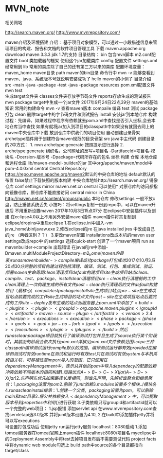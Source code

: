# MVN_note

相关网站

http://search.maven.org/
http://www.mvnrepository.com/

maven介绍及环境搭建
介绍：	
	基于项目对象模型，可以通过一小段描述信息来管理项目的构建、报告和文档的软件项目管理工具
下载 maven.appache.org
	download maven 3.3.3 jdk 1.7的支持
目录结构：
	bin     包含mvn脚本 m2.conf配置文件
	boot	类加载器的框架 使用这个jar加载类库
	config 	配置文件	settings.xml经常用到
	lib		常用的类库除了自己的还有第三方以来的类库
配置环境变量：
	maven_home	maven目录
	path		maven的bin目录
	命令行中 mvn -v 能够查看到maven、java、系统版本号就说明安装成功了
hello maven的小例子
	目录介绍
		src
			-main
				-java
					-package
			-test
				-java
					-package
			resources
	pom.xml配置文件
	mvn test	
		生成target文件夹
			classes文件夹存放字节码文件
			reports存放生成的测试报告
	mvn package 
		target中生成一个jar文件
2017年9月24日22点39分
maven的基础知识
	常用的构建命令
		mvn -v	查看maven版本
			compaile 编译
			test 测试
			package 打包
			clean 删除target中的字节码文件和测试报告
			install	安装jar到本地仓库
	构建过程：先编译，如果过程中程序有依赖就去pom.xml中查找是否引入坐标,会去本地仓库当中查找
		如果有就将jar加入到项目的classpath中如果没有就回去网上的maven中央仓库中下载
		放到仓库中供我们的项目使用
自动创建目录骨架
	archetype插件用于创建符合maven规范的目录骨架
		src java中主代码
	创建目录的2中方式：
	1.	mvn archetype:generate	按照提示进行选择
	2.	archetype:generate 	 组织名，公司网址的反写+项目名
							-DartifaceId=项目名-模块名
							-Dcersion-版本号
							-Dpackage=代码所存在的包名
	坐标
		构建
	仓库
		本地仓库和远程仓库
		lib/maven-model-builder的jar
			其中org/apache/maven/model中pom-4.0.0xml
			<repository>
			<id>central</id>
			<name>Central Repository</name>
			<url>https://repo.maven.apache.org/maven2</url>默认的中央仓库的地址
			<layout>default</layout>默认的布置
			<snapshots>
			<enabled>false</enabled>禁止下载快照的版本构建
			</snapshots>
			</repository>
		中央仓库地址http://search.maven.org/
	镜像仓库
		conf	settings
		mirror 
		<mirror>
			<id>maven.net.cn</id>
			<mirrorOf>central</mirrorOf> 可以使用* 
	对原仓库的访问都指向镜像仓库，原仓库不能直接访问
			<name>central mirror in China</name>
			<url>http://maven.net.cn/content/groups/public</url>
		</mirror>
	本地仓库
		修改settings
		<localRepository>一般不放c盘，防止重装系统丢失
		小技巧：将settings复制一份到repo中，可以在maven升级后
		不用重新设置maven
2017年10月3日15点07分
	在eclipse中安装插件以及创建
		在eclipse4.0以上不用另外安装maven插件
		maven插件将其复制到eclipse/dropins中重启eclipse
		1.在eclipse.ini中加入-vm java_home\bin\javaw.exe
		2.修改eclipse的jre 在java installed jres 中改成自己的jre
		（两者区别？？）
		3.更改maven配置 installations改成本机的maven
			user settings改成repo中 的settings
		选择quick-start
		创建了一个maven项目
			run as mavenbuilder->compile 出现错误
			在java的jre中添加-Dmaven.multiModuleProjectDirectory=$m2_home(maven的目录)
			run as mavenbuilder->compile编译成功
								package打包成功
2017年10月3日20点30分 
	完整的项目构建过程包括
		清理、编译、测试、打包、集成测试、验证、部署
	maven生命周期
		clean	清理项目
		default	构建项目
		site	生成项目站点
	clean、compile、test、package、install
	clean清理项目
		pre-clean 执行清理前的工作
		clean清理上一次构建生成的所有文件
		post-clean 执行清理后的文件
	default构建项目（最核心）
		compile test package install
	site生成项目站点
		pre-site	在生成项目站点前要完成的工作
		site		生成项目的站点文件
		post-site 	在生成项目站点后要完成的工作
		site-deploy	发布生成的站点到服务器上
	pom.xml中添加了
			<build>
				<plugins>
					<plugin>
						<groupId>org.apache.maven.plugins</groupId>
						<artifactId>maven-source-plugin</artifactId>
						<version>2.4</version>
						<executions>
							<execution>
								<phase>package</phase>
								<goals>
									<goal>jar-no-fork</goal>
								</goals>
							</execution>
						</executions>
					</plugin>
				</plugins>
			</build>
	然后run as clean package 项目就执行了编译 测试 打包 并且生成了source
	执行某个阶段时，其前面的阶段会依次执行
pom.xml
	详解见pom.xml文件
依赖范围
	scope	三种classpath 编译测试运行
		compile 默认的范围，编译测试运行都有效
		provided 在编译和测试时有效
		runtime	在测试和运行时有效
		test 	只在测试时有效
		system	与本机系统相关联，可移植性差
		import		导入的范围，它只使用在dependencyManagement中，
					表示从其他的pom中导入dependecy的配置
依赖冲突
	依赖不同版本的相同构建
	1.短路优先
		A->B->C->X(jar)
		A->D->X(jar)
	2.先声明先优先
		如果路径长度相同，则谁先声明，先解析谁
聚合和继承
	聚合：
	1.packaging设置为pom
	2.删除了junit依赖
	3.modules设置多个模块../模块名
	4.run as clean install
	继承：
	1.创建一个父类，packaging设置为pom，可以删除main和test目录
	2.	将公共依赖放入<dependencyManagement>中，
		可以提取版本号到properties中利用${}进行获取
	3.子类依赖只写groupid和artifactid就可以
一个完整的web项目：	
	1.jsp报错 添加servlet api 在www.mvnrepository.com查找servletapi选3.0版本
	并将junit版本设置为4.10,
	2.在build中添加插件jetty并将可以写executions	
			可设置打包成功后	使用jetty run运行jetty服务
			localhost：8080启动
	1.添加tomcat服务器在tomcat官网上maven插件
			localhost:8080/项目名
	myeclipse中的Deployment Assembly中将test去掉项目发布后不需要测试代码
	project facts中将dynamic web module勾选上
build path中source的各个目录都指向target/class
